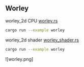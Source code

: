 
## Worley

worley_2d CPU [worley.rs](/examples/worley.rs)

```sh
cargo run --example worley
```

worley_2d shader [worley_shader.rs](/examples/worley_shader.rs)

```sh
cargo run --example worley
```

![worley.png]
